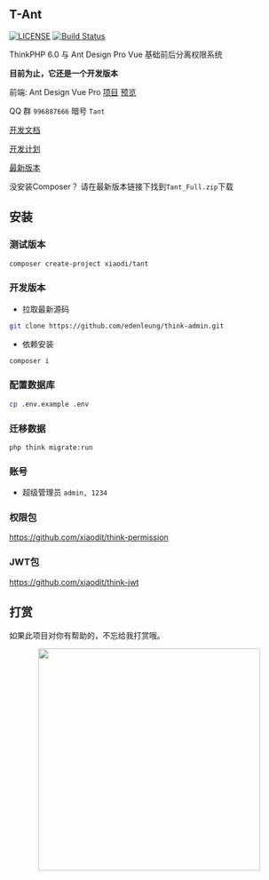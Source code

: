 ## T-Ant
[![LICENSE](https://img.shields.io/badge/license-Anti%20996-blue.svg)](https://github.com/996icu/996.ICU/blob/master/LICENSE)
[![Build Status](https://travis-ci.org/edenleung/think-admin.svg?branch=6.0)](https://travis-ci.org/edenleung/think-admin)

ThinkPHP 6.0 与 Ant Design Pro Vue 基础前后分离权限系统

**目前为止，它还是一个开发版本**

前端: 
Ant Design Vue Pro [项目](https://github.com/xiaodit/think-ant-vue) [预览](https://preview.wfunc.com)

QQ 群 `996887666` 暗号 `Tant`

[开发文档](https://doc.wfunc.com/)

[开发计划](https://github.com/edenleung/think-admin/projects/1)

[最新版本](https://github.com/edenleung/think-admin/releases/latest)

没安装Composer？ 请在最新版本链接下找到`Tant_Full.zip`下载

## 安装
### 测试版本
```sh
composer create-project xiaodi/tant
```

### 开发版本
- 拉取最新源码
```sh
git clone https://github.com/edenleung/think-admin.git
```

- 依赖安装
```sh
composer i
```
### 配置数据库
```sh
cp .env.example .env
```

### 迁移数据
```
php think migrate:run
```

### 账号
* 超级管理员 `admin, 1234` 

### 权限包
https://github.com/xiaodit/think-permission

### JWT包
https://github.com/xiaodit/think-jwt

## 打赏
如果此项目对你有帮助的，不忘给我打赏哦。

<div align=center>
    <img src="https://camo.githubusercontent.com/221cd3f58c9bf8058e52c40fd74b5a4a671f745f/68747470733a2f2f7777772e7869616f64696d2e636f6d2f696d616765732f7765636861747061792e6a706567" width="400" height="400" />
</div>


